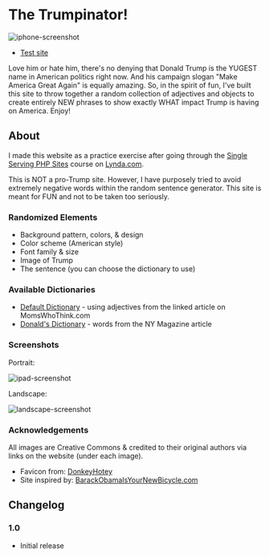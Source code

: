 # The Trumpinator!

![iphone-screenshot](https://cloud.githubusercontent.com/assets/6644259/14300295/897b2d52-fbca-11e5-99aa-da6f18bf240c.png)

* [Test site](http://www.jekkilekki.com/lab/trumpinator)

Love him or hate him, there's no denying that Donald Trump is the 
YUGEST name in American politics right now. And his campaign slogan 
"Make America Great Again" is equally amazing. So, in the spirit of 
fun, I've built this site to throw together a random collection of 
adjectives and objects to create entirely NEW phrases to show exactly 
WHAT impact Trump is having on America. Enjoy!

## About

I made this website as a practice exercise after going through the
[Single Serving PHP Sites](http://www.lynda.com/PHP-tutorials/Easy-PHP-Projects-Single-Serving-Sites/418850-2.html)
course on [Lynda.com](http://www.lynda.com). 

This is NOT a pro-Trump site. However, I have purposely tried to avoid extremely 
negative words within the random sentence generator. This site is meant for FUN
and not to be taken too seriously. 

### Randomized Elements

* Background pattern, colors, & design
* Color scheme (American style)
* Font family & size
* Image of Trump
* The sentence (you can choose the dictionary to use)

### Available Dictionaries

* [Default Dictionary](http://www.momswhothink.com/reading/adjectives-that-start-with-a-to-z-list.html) - using adjectives from the linked article on MomsWhoThink.com
* [Donald's Dictionary](http://nymag.com/daily/intelligencer/2015/08/donalds-dictionary.html) - words from the NY Magazine article

### Screenshots

Portrait:

![ipad-screenshot](https://cloud.githubusercontent.com/assets/6644259/14300291/833475ac-fbca-11e5-86e1-f2972cce060b.png)

Landscape:

![landscape-screenshot](https://cloud.githubusercontent.com/assets/6644259/14300296/8bb730a2-fbca-11e5-90a7-1b1461ec18fa.png)

### Acknowledgements

All images are Creative Commons & credited to their original authors via links on the website (under each image).

* Favicon from: [DonkeyHotey](https://commons.wikimedia.org/wiki/File:Trump_caricature.jpg)
* Site inspired by: [BarackObamaIsYourNewBicycle.com](http://knowyourmeme.com/memes/barack-obama-is-your-new-bicycle)

## Changelog

### 1.0

* Initial release
